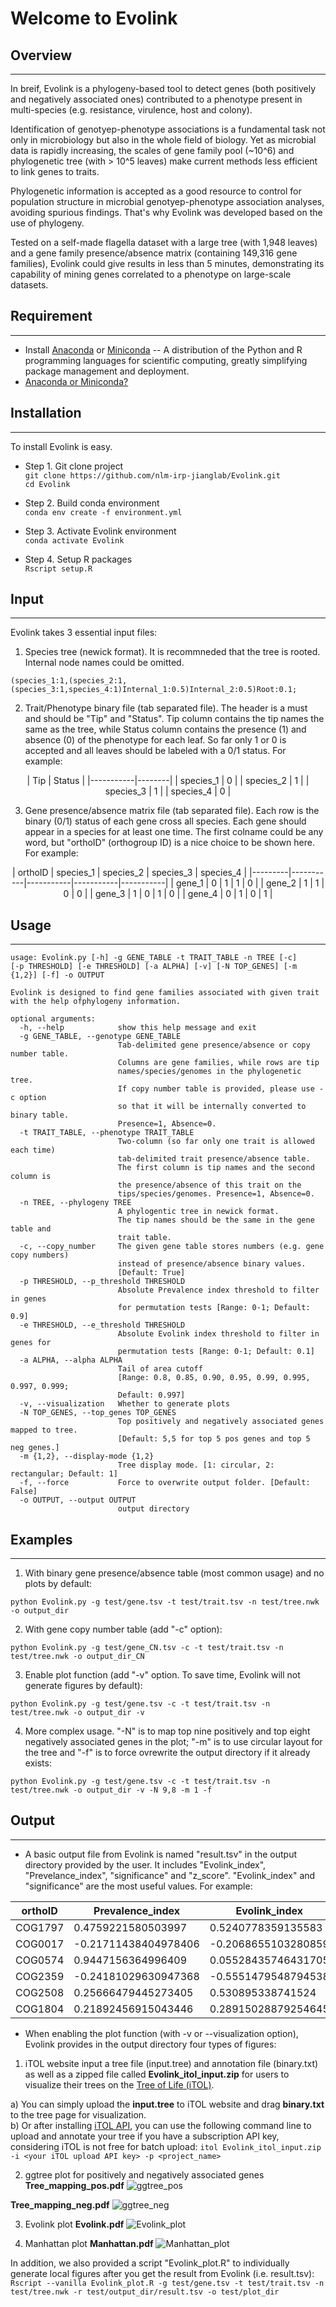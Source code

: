 # Welcome to Evolink

## Overview
---
In breif, Evolink is a phylogeny-based tool to detect genes (both positively and negatively associated ones) contributed to a phenotype present in multi-species (e.g. resistance, virulence, host and colony).

Identification of genotyep-phenotype associations is a fundamental task not only in microbiology but also in the whole field of biology. Yet as microbial data is rapidly increasing, the scales of gene family pool (~10^6) and phylogenetic tree (with > 10^5 leaves) make current methods less efficient to link genes to traits. 

Phylogenetic information is accepted as a good resource to control for population structure in microbial genotyep-phenotype association analyses, avoiding spurious findings. That's why Evolink was developed based on the use of phylogeny.

Tested on a self-made flagella dataset with a large tree (with 1,948 leaves) and a gene family presence/absence matrix (containing 149,316 gene families), Evolink could give results in less than 5 minutes, demonstrating its capability of mining genes correlated to a phenotype on large-scale datasets.

## Requirement
---
- Install [Anaconda](https://www.anaconda.com/products/distribution) or [Miniconda](https://docs.conda.io/en/latest/miniconda.html) -- A distribution of the Python and R programming languages for scientific computing, greatly simplifying package management and deployment.
- [Anaconda or Miniconda?](https://docs.conda.io/projects/conda/en/latest/user-guide/install/download.html#anaconda-or-miniconda)

## Installation
---
To install Evolink is easy.
- Step 1. Git clone project  
`git clone https://github.com/nlm-irp-jianglab/Evolink.git`  
`cd Evolink`

- Step 2. Build conda environment  
`conda env create -f environment.yml`

- Step 3. Activate Evolink environment  
`conda activate Evolink`

- Step 4. Setup R packages  
`Rscript setup.R`

## Input
---
Evolink takes 3 essential input files:
1. Species tree (newick format). It is recommneded that the tree is rooted. Internal node names could be omitted.  

``` (species_1:1,(species_2:1,(species_3:1,species_4:1)Internal_1:0.5)Internal_2:0.5)Root:0.1; ```

2. Trait/Phenotype binary file (tab separated file). The header is a must and should be "Tip" and "Status". Tip column contains the tip names the same as the tree, while Status column contains the presence (1) and absence (0) of the phenotype for each leaf. So far only 1 or 0 is accepted and all leaves should be labeled with a 0/1 status. For example:  
<div align="center">
| Tip       | Status |
|-----------|--------|
| species_1 | 0      |
| species_2 | 1      |
| species_3 | 1      |
| species_4 | 0      |
</div>

3. Gene presence/absence matrix file (tab separated file). Each row is the binary (0/1) status of each gene cross all species. Each gene should appear in a species for at least one time. The first colname could be any word, but "orthoID" (orthogroup ID) is a nice choice to be shown here. For example:  
<div align="center">
| orthoID | species_1 | species_2 | species_3 | species_4 |
|---------|-----------|-----------|-----------|-----------|
| gene_1  | 0         | 1         | 1         | 0         |
| gene_2  | 1         | 1         | 0         | 0         |
| gene_3  | 1         | 0         | 1         | 0         |
| gene_4  | 0         | 1         | 0         | 1         |
</div>


## Usage
---
```
usage: Evolink.py [-h] -g GENE_TABLE -t TRAIT_TABLE -n TREE [-c] 
[-p THRESHOLD] [-e THRESHOLD] [-a ALPHA] [-v] [-N TOP_GENES] [-m {1,2}] [-f] -o OUTPUT

Evolink is designed to find gene families associated with given trait 
with the help ofphylogeny information.

optional arguments:
  -h, --help            show this help message and exit
  -g GENE_TABLE, --genotype GENE_TABLE
                        Tab-delimited gene presence/absence or copy number table. 
                        Columns are gene families, while rows are tip 
                        names/species/genomes in the phylogenetic tree. 
                        If copy number table is provided, please use -c option 
                        so that it will be internally converted to binary table. 
                        Presence=1, Absence=0.
  -t TRAIT_TABLE, --phenotype TRAIT_TABLE
                        Two-column (so far only one trait is allowed each time) 
                        tab-delimited trait presence/absence table. 
                        The first column is tip names and the second column is 
                        the presence/absence of this trait on the 
                        tips/species/genomes. Presence=1, Absence=0.
  -n TREE, --phylogeny TREE
                        A phylogentic tree in newick format. 
                        The tip names should be the same in the gene table and 
                        trait table.
  -c, --copy_number     The given gene table stores numbers (e.g. gene copy numbers) 
                        instead of presence/absence binary values. 
                        [Default: True]
  -p THRESHOLD, --p_threshold THRESHOLD
                        Absolute Prevalence index threshold to filter in genes 
                        for permutation tests [Range: 0-1; Default: 0.9]
  -e THRESHOLD, --e_threshold THRESHOLD
                        Absolute Evolink index threshold to filter in genes for 
                        permutation tests [Range: 0-1; Default: 0.1]
  -a ALPHA, --alpha ALPHA
                        Tail of area cutoff 
                        [Range: 0.8, 0.85, 0.90, 0.95, 0.99, 0.995, 0.997, 0.999; 
                        Default: 0.997]
  -v, --visualization   Whether to generate plots
  -N TOP_GENES, --top_genes TOP_GENES
                        Top positively and negatively associated genes mapped to tree. 
                        [Default: 5,5 for top 5 pos genes and top 5 neg genes.]
  -m {1,2}, --display-mode {1,2}
                        Tree display mode. [1: circular, 2: rectangular; Default: 1]
  -f, --force           Force to overwrite output folder. [Default: False]
  -o OUTPUT, --output OUTPUT
                        output directory
```

## Examples
---
1. With binary gene presence/absence table (most common usage) and no plots by default:
```
python Evolink.py -g test/gene.tsv -t test/trait.tsv -n test/tree.nwk -o output_dir
```

2. With gene copy number table (add "-c" option):
```
python Evolink.py -g test/gene_CN.tsv -c -t test/trait.tsv -n test/tree.nwk -o output_dir_CN
```

3. Enable plot function (add "-v" option. To save time, Evolink will not generate figures by default):
```
python Evolink.py -g test/gene.tsv -c -t test/trait.tsv -n test/tree.nwk -o output_dir -v
```

4. More complex usage. "-N" is to map top nine positively and top eight negatively associated genes in the plot; "-m" is to use circular layout for the tree and "-f" is to force ovrewrite the output directory if it already exists:
```
python Evolink.py -g test/gene.tsv -c -t test/trait.tsv -n test/tree.nwk -o output_dir -v -N 9,8 -m 1 -f
```

## Output
---
- A basic output file from Evolink is named "result.tsv" in the output directory provided by the user. It includes "Evolink_index", "Prevelance_index", "significance" and "z_score".  "Evolink_index" and "significance" are the most useful values. For example:  

| orthoID | Prevalence_index     | Evolink_index        | significance | z_score             |
|---------|----------------------|----------------------|--------------|---------------------|
| COG1797 | 0.4759221580503997   | 0.5240778359135583   | sig          | 3.0518889144100863  |
| COG0017 | -0.21711438404978406 | -0.2068655103280859  | NA           | -1.2046503677140863 |
| COG0574 | 0.9447156364996409   | 0.05528435746431705  | NA           | 0.32194018926887563 |
| COG2359 | -0.24181029630947368 | -0.5551479548794538  | sig          | -3.232821106431004  |
| COG2508 | 0.25666479445273405  | 0.530895338741524    | sig          | 3.091589622737808   |
| COG1804 | 0.21892456915043446  | 0.28915028879254645  | NA           | 1.6838234714241953  |


- When enabling the plot function (with -v or --visualization option), Evolink provides in the output directory four types of figures:

1. iTOL website input
a tree file (input.tree) and annotation file (binary.txt) as well as a zipped file called **Evolink_itol_input.zip** for users to visualize their trees on the [Tree of Life (iTOL)](https://itol.embl.de/).

a) You can simply upload the **input.tree** to iTOL website and drag **binary.txt** to the tree page for visualization.  
b) Or after installing [iTOL API](https://github.com/iBiology/iTOL), you can use the following command line to upload and annotate your tree if you have a subscription API key, considering iTOL is not free for batch upload:
`itol Evolink_itol_input.zip -i <your iTOL upload API key> -p <project_name>`

2. ggtree plot for positively and negatively associated genes
**Tree_mapping_pos.pdf**
![ggtree_pos](images/ggtree_pos.png)

**Tree_mapping_neg.pdf**
![ggtree_neg](images/ggtree_neg.png)

3. Evolink plot
**Evolink.pdf**
![Evolink_plot](images/Evolink_plot.png)

4. Manhattan plot
**Manhattan.pdf**
![Manhattan_plot](images/Manhattan_plot.png)

In addition, we also provided a script "Evolink_plot.R" to individually generate local figures after you get the result from Evolink (i.e. result.tsv):
`Rscript --vanilla Evolink_plot.R -g test/gene.tsv -t test/trait.tsv -n test/tree.nwk -r test/output_dir/result.tsv -o test/plot_dir`
